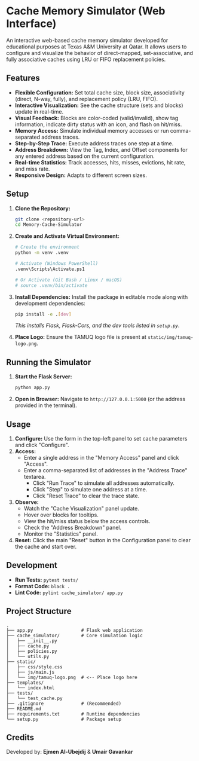 # Cache Memory Simulator (Web Interface)

An interactive web-based cache memory simulator developed for educational purposes at Texas A&M University at Qatar. It allows users to configure and visualize the behavior of direct-mapped, set-associative, and fully associative caches using LRU or FIFO replacement policies.



## Features

-   **Flexible Configuration:** Set total cache size, block size, associativity (direct, N-way, fully), and replacement policy (LRU, FIFO).
-   **Interactive Visualization:** See the cache structure (sets and blocks) update in real-time.
-   **Visual Feedback:** Blocks are color-coded (valid/invalid), show tag information, indicate dirty status with an icon, and flash on hit/miss.
-   **Memory Access:** Simulate individual memory accesses or run comma-separated address traces.
-   **Step-by-Step Trace:** Execute address traces one step at a time.
-   **Address Breakdown:** View the Tag, Index, and Offset components for any entered address based on the current configuration.
-   **Real-time Statistics:** Track accesses, hits, misses, evictions, hit rate, and miss rate.
-   **Responsive Design:** Adapts to different screen sizes.

## Setup

1.  **Clone the Repository:**
    ```bash
    git clone <repository-url>
    cd Memory-Cache-Simulator
    ```
2.  **Create and Activate Virtual Environment:**
    ```bash
    # Create the environment
    python -m venv .venv

    # Activate (Windows PowerShell)
    .venv\Scripts\Activate.ps1

    # Or Activate (Git Bash / Linux / macOS)
    # source .venv/bin/activate
    ```
3.  **Install Dependencies:**
    Install the package in editable mode along with development dependencies:
    ```bash
    pip install -e .[dev]
    ```
    *This installs Flask, Flask-Cors, and the dev tools listed in `setup.py`.*

4.  **Place Logo:**
    Ensure the TAMUQ logo file is present at `static/img/tamuq-logo.png`.

## Running the Simulator

1.  **Start the Flask Server:**
    ```bash
    python app.py
    ```
2.  **Open in Browser:**
    Navigate to `http://127.0.0.1:5000` (or the address provided in the terminal).

## Usage

1.  **Configure:** Use the form in the top-left panel to set cache parameters and click "Configure".
2.  **Access:**
    *   Enter a single address in the "Memory Access" panel and click "Access".
    *   Enter a comma-separated list of addresses in the "Address Trace" textarea.
        *   Click "Run Trace" to simulate all addresses automatically.
        *   Click "Step" to simulate one address at a time.
        *   Click "Reset Trace" to clear the trace state.
3.  **Observe:**
    *   Watch the "Cache Visualization" panel update.
    *   Hover over blocks for tooltips.
    *   View the hit/miss status below the access controls.
    *   Check the "Address Breakdown" panel.
    *   Monitor the "Statistics" panel.
4.  **Reset:** Click the main "Reset" button in the Configuration panel to clear the cache and start over.

## Development

-   **Run Tests:** `pytest tests/`
-   **Format Code:** `black .`
-   **Lint Code:** `pylint cache_simulator/ app.py`

## Project Structure

```
.
├── app.py                  # Flask web application
├── cache_simulator/        # Core simulation logic
│   ├── __init__.py
│   ├── cache.py
│   ├── policies.py
│   └── utils.py
├── static/
│   ├── css/style.css
│   ├── js/main.js
│   └── img/tamuq-logo.png  # <-- Place logo here
├── templates/
│   └── index.html
├── tests/
│   └── test_cache.py
├── .gitignore              # (Recommended)
├── README.md
├── requirements.txt        # Runtime dependencies
└── setup.py                # Package setup
```

## Credits

Developed by: **Ejmen Al-Ubejdij** & **Umair Gavankar** 
